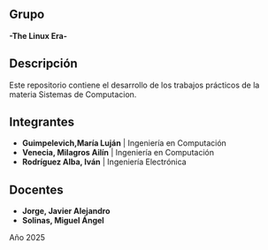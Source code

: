 ## Grupo
**-The Linux Era-**

## Descripción

Este repositorio contiene el desarrollo de los trabajos prácticos de la materia Sistemas de Computacion.

## Integrantes

- **Guimpelevich,María Luján** | Ingeniería en Computación
- **Venecia, Milagros Ailín** | Ingeniería en Computación
- **Rodríguez Alba, Iván** | Ingeniería Electrónica

  
## Docentes

- **Jorge, Javier Alejandro** 
- **Solinas, Miguel Ángel** 


Año 2025
